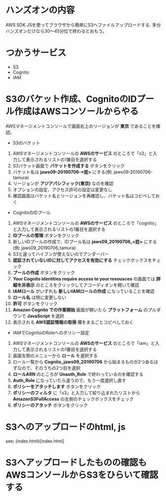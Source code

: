 # ハンズオンの内容

AWS SDK JSを使ってブラウザから簡単にS3へファイルアップロードする.
多分ハンズオンだけなら30～45分位で終わるとおもう。

# つかうサービス

- S3
- Cognito
- IAM

# S3のバケット作成、CognitoのIDプール作成はAWSコンソールからやる

AWSマネージメントコンソールで画面右上のリージョンが **東京** であることを確認。

- S3のバケット
1. AWSマネージメントコンソールの **AWSのサービス** のところで「s3」と入力して表示されるリストの1番目を選択する
2. S3バケット画面で **バケットを作成する** ボタンをクリック
3. バケット名は **jaws09-20190706-<姓>** にする(例: jaws09-20190706-tamura)
4. リージョンが **アジアパシフィック(東京)** なのを確認
5. オプションの設定、アクセス許可の設定は変更なし
6. 確認画面はバケット名とリージョンを再確認し、バケット名はコピペしておく

- CognitoのIDプール
1. AWSマネージメントコンソールの **AWSのサービス** のところで「cognito」と入力して表示されるリストの1番目を選択する
2. **IDプールの管理** ボタンをクリック
3. 新しいIDプールの作成で、IDプール名は **jaws09_20190706_<姓>** にする(例: jaws09_20190706_tamura)
4. S3と違ってハイフンが使えないのでアンダーバー
5. **認証されていないIDに対してアクセスを有効にする** チェックボックスをチェック
6. **プールの作成** ボタンをクリック
7. **Your Cognito identities require access to your resousces** の画面では **詳細を非表示** のところをクリックしてアコーディオンを開いて確認
8. **IAMロール** がいずれも **新しいIAMロールの作成** になっていることを確認
9. **ロール名** は特に変更しない
10. **許可** ボタンをクリック
11. **Amazon Cognito での作業開始** 画面が開いたら **プラットフォーム** のプルダウンで **JavaScript** を選択
12. 表示される **AWS認証情報の取得** 欄をまるごとコピペしておく

- IAMでCognitoのRoleへのポリシー設定
1. AWSマネージメントコンソールの **AWSのサービス** のところで「iam」と入力して表示されるリストの1番目を選択する
2. 画面左側のメニューから **ロール** を選択する
3. ロール一覧から **Cognito_jaws09_20190706** から始まるものが2つあるはずなので、そのうちの2つ目を選択
4. **ロールARN** のところが **Unauth_Role** で終わっているのを確認する
5. **Auth_Role** になっていたら違うので、もう一度選択し直す
6. **ポリシーをアタッチします** ボタンをクリック
7. **ポリシーのフィルタ** に「s3」と入力して絞り込まれたリストから **AmazonS3FullAccess** の左側のチェックボックスをチェック
8. **ポリシーのアタッチ** ボタンをクリック


# S3へのアップロードのhtml, js
see: (index.html)[index.html]

# S3へアップロードしたものの確認もAWSコンソールからS3をひらいて確認する

